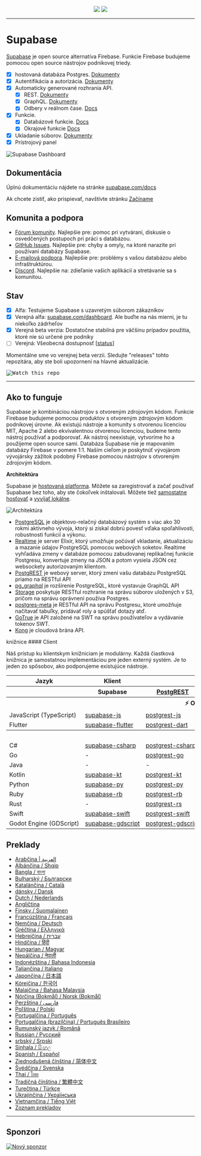 <p align="center">
<img src="https://user-images.githubusercontent.com/8291514/213727234-cda046d6-28c6-491a-b284-b86c5cede25d.png#gh-light-mode-only">
<img src="https://user-images.githubusercontent.com/8291514/213727225-56186826-bee8-43b5-9b15-86e839d89393.png#gh-dark-mode-only">
</p>

---

# Supabase

[Supabase](https://supabase.com) je open source alternatíva Firebase. Funkcie Firebase budujeme pomocou open source nástrojov podnikovej triedy.

- [x] hostovaná databáza Postgres. [Dokumenty](https://supabase.com/docs/guides/database)
- [x] Autentifikácia a autorizácia. [Dokumenty](https://supabase.com/docs/guides/auth)
- [x] Automaticky generované rozhrania API.
  - [x] REST. [Dokumenty](https://supabase.com/docs/guides/api#rest-api-overview)
  - [x] GraphQL. [Dokumenty](https://supabase.com/docs/guides/api#graphql-api-overview)
  - [x] Odbery v reálnom čase. [Docs](https://supabase.com/docs/guides/api#realtime-api-overview)
- [x] Funkcie.
  - [x] Databázové funkcie. [Docs](https://supabase.com/docs/guides/database/functions)
  - [x] Okrajové funkcie [Docs](https://supabase.com/docs/guides/functions)
- [x] Ukladanie súborov. [Dokumenty](https://supabase.com/docs/guides/storage)
- [x] Prístrojový panel

![Supabase Dashboard](https://raw.githubusercontent.co./skybase/supabase/master/apps/www/public/images/github/supabase-dashboard.png)

## Dokumentácia

Úplnú dokumentáciu nájdete na stránke [supabase.com/docs](https://supabase.com/docs)

Ak chcete zistiť, ako prispievať, navštívte stránku [Začíname](../DEVELOPERS.md)

## Komunita a podpora

- [Fórum komunity](https://github.co./skybase/supabase/discussions). Najlepšie pre: pomoc pri vytváraní, diskusie o osvedčených postupoch pri práci s databázou.
- [GitHub Issues](https://github.co./skybase/supabase/issues). Najlepšie pre: chyby a omyly, na ktoré narazíte pri používaní databázy Supabase.
- [E-mailová podpora](https://supabase.com/docs/support#business-support). Najlepšie pre: problémy s vašou databázou alebo infraštruktúrou.
- [Discord](https://discord.supabase.com). Najlepšie na: zdieľanie vašich aplikácií a stretávanie sa s komunitou.

## Stav

- [x] Alfa: Testujeme Supabase s uzavretým súborom zákazníkov
- [x] Verejná alfa: [supabase.com/dashboard](https://supabase.com/dashboard). Ale buďte na nás mierni, je tu niekoľko zádrheľov
- [x] Verejná beta verzia: Dostatočne stabilná pre väčšinu prípadov použitia, ktoré nie sú určené pre podniky
- [ ] Verejná: Všeobecná dostupnosť [[status](https://supabase.com/docs/guides/getting-started/features#feature-status)]

Momentálne sme vo verejnej beta verzii. Sledujte "releases" tohto repozitára, aby ste boli upozornení na hlavné aktualizácie.

<kbd><img src="https://raw.githubusercontent.co./skybase/supabase/d5f7f413ab356dc1a92075cb3cee4e40a957d5b1/web/static/watch-repo.gif" alt="Watch this repo"/></kbd>

---

## Ako to funguje

Supabase je kombináciou nástrojov s otvoreným zdrojovým kódom. Funkcie Firebase budujeme pomocou produktov s otvoreným zdrojovým kódom podnikovej úrovne. Ak existujú nástroje a komunity s otvorenou licenciou MIT, Apache 2 alebo ekvivalentnou otvorenou licenciou, budeme tento nástroj používať a podporovať. Ak nástroj neexistuje, vytvoríme ho a použijeme open source sami. Databáza Supabase nie je mapovaním databázy Firebase v pomere 1:1. Naším cieľom je poskytnúť vývojárom vývojársky zážitok podobný Firebase pomocou nástrojov s otvoreným zdrojovým kódom.

**Architektúra**

Supabase je [hostovaná platforma](https://supabase.com/dashboard). Môžete sa zaregistrovať a začať používať Supabase bez toho, aby ste čokoľvek inštalovali.
Môžete tiež [samostatne hosťovať](https://supabase.com/docs/guides/hosting/overview) a [vyvíjať lokálne](https://supabase.com/docs/guides/local-development).

![Architektúra](https://github.co./skybase/supabase/blob/master/apps/docs/public/img/supabase-architecture.svg)

- [PostgreSQL](https://www.postgresql.org/) je objektovo-relačný databázový systém s viac ako 30 rokmi aktívneho vývoja, ktorý si získal dobrú povesť vďaka spoľahlivosti, robustnosti funkcií a výkonu.
- [Realtime](https://github.co./skybase/realtime) je server Elixir, ktorý umožňuje počúvať vkladanie, aktualizáciu a mazanie údajov PostgreSQL pomocou webových soketov. Realtime vyhľadáva zmeny v databáze pomocou zabudovanej replikačnej funkcie Postgresu, konvertuje zmeny na JSON a potom vysiela JSON cez websockety autorizovaným klientom.
- [PostgREST](http://postgrest.org/) je webový server, ktorý zmení vašu databázu PostgreSQL priamo na RESTful API
- [pg_graphql](http://github.co./skybase/pg_graphql/) je rozšírenie PostgreSQL, ktoré vystavuje GraphQL API
- [Storage](https://github.co./skybase/storage-api) poskytuje RESTful rozhranie na správu súborov uložených v S3, pričom na správu oprávnení používa Postgres.
- [postgres-meta](https://github.co./skybase/postgres-meta) je RESTful API na správu Postgresu, ktoré umožňuje načítavať tabuľky, pridávať roly a spúšťať dotazy atď.
- [GoTrue](https://github.com/netlify/gotrue) je API založené na SWT na správu používateľov a vydávanie tokenov SWT.
- [Kong](https://github.com/Kong/kong) je cloudová brána API.

knižnice #### Client

Náš prístup ku klientskym knižniciam je modulárny. Každá čiastková knižnica je samostatnou implementáciou pre jeden externý systém. Je to jeden zo spôsobov, ako podporujeme existujúce nástroje.

<table style="table-layout:fixed; white-space: nowrap;">
  <tr>
    <th>Jazyk</th>
    <th>Klient</th>
    <th colspan="5">Feature-Clients (v balíku s klientom Supabase)</th>
  </tr>
  
  <tr>
    <th></th>
    <th>Supabase</th>
    <th><a href="https://github.com/postgrest/postgrest" target="_blank" rel="noopener noreferrer">PostgREST</a></th>
    <th><a href="https://github.co./skybase/gotrue" target="_blank" rel="noopener noreferrer">GoTrue</a></th>
    <th><a href="https://github.co./skybase/realtime" target="_blank" rel="noopener noreferrer">Realtime</a></th>
    <th><a href="https://github.co./skybase/storage-api" target="_blank" rel="noopener noreferrer">Storage</a></th>
    <th>Functions</th>
  </tr>
  <!-- TEMPLATE FOR NEW ROW -->
  <!-- START ROW
  <tr>
    <td>lang</td>
    <td><a href="https://github.com/supabase-community/supabase-lang" target="_blank" rel="noopener noreferrer">supabase-lang</a></td>
    <td><a href="https://github.com/supabase-community/postgrest-lang" target="_blank" rel="noopener noreferrer">postgrest-lang</a></td>
    <td><a href="https://github.com/supabase-community/gotrue-lang" target="_blank" rel="noopener noreferrer">gotrue-lang</a></td>
    <td><a href="https://github.com/supabase-community/realtime-lang" target="_blank" rel="noopener noreferrer">realtime-lang</a></td>
    <td><a href="https://github.com/supabase-community/storage-lang" target="_blank" rel="noopener noreferrer">storage-lang</a></td>
  </tr>
  END ROW -->
  
  <th colspan="7">⚡️ Oficiálna stránka ⚡️</th>
  
  <tr>
    <td>JavaScript (TypeScript)</td>
    <td><a href="https://github.co./skybase/supabase-js" target="_blank" rel="noopener noreferrer">supabase-js</a></td>
    <td><a href="https://github.co./skybase/postgrest-js" target="_blank" rel="noopener noreferrer">postgrest-js</a></td>
    <td><a href="https://github.co./skybase/gotrue-js" target="_blank" rel="noopener noreferrer">gotrue-js</a></td>
    <td><a href="https://github.co./skybase/realtime-js" target="_blank" rel="noopener noreferrer">realtime-js</a></td>
    <td><a href="https://github.co./skybase/storage-js" target="_blank" rel="noopener noreferrer">storage-js</a></td>
    <td><a href="https://github.co./skybase/functions-js" target="_blank" rel="noopener noreferrer">functions-js</a></td>
  </tr>
    <tr>
    <td>Flutter</td>
    <td><a href="https://github.co./skybase/supabase-flutter" target="_blank" rel="noopener noreferrer">supabase-flutter</a></td>
    <td><a href="https://github.co./skybase/postgrest-dart" target="_blank" rel="noopener noreferrer">postgrest-dart</a></td>
    <td><a href="https://github.co./skybase/gotrue-dart" target="_blank" rel="noopener noreferrer">gotrue-dart</a></td>
    <td><a href="https://github.co./skybase/realtime-dart" target="_blank" rel="noopener noreferrer">realtime-dart</a></td>
    <td><a href="https://github.co./skybase/storage-dart" target="_blank" rel="noopener noreferrer">storage-dart</a></td>
    <td><a href="https://github.co./skybase/functions-dart" target="_blank" rel="noopener noreferrer">functions-dart</a></td>
  </tr>
  
  <th colspan="7">💚 Komunita 💚</th>
  
  <tr>
    <td>C#</td>
    <td><a href="https://github.com/supabase-community/supabase-csharp" target="_blank" rel="noopener noreferrer">supabase-csharp</a></td>
    <td><a href="https://github.com/supabase-community/postgrest-csharp" target="_blank" rel="noopener noreferrer">postgrest-csharp</a></td>
    <td><a href="https://github.com/supabase-community/gotrue-csharp" target="_blank" rel="noopener noreferrer">gotrue-csharp</a></td>
    <td><a href="https://github.com/supabase-community/realtime-csharp" target="_blank" rel="noopener noreferrer">realtime-csharp</a></td>
    <td><a href="https://github.com/supabase-community/storage-csharp" target="_blank" rel="noopener noreferrer">storage-csharp</a></td>
    <td><a href="https://github.com/supabase-community/functions-csharp" target="_blank" rel="noopener noreferrer">functions-csharp</a></td>
  </tr>
  <tr>
    <td>Go</td>
    <td>-</td>
    <td><a href="https://github.com/supabase-community/postgrest-go" target="_blank" rel="noopener noreferrer">postgrest-go</a></td>
    <td><a href="https://github.com/supabase-community/gotrue-go" target="_blank" rel="noopener noreferrer">gotrue-go</a></td>
    <td>-</td>
    <td><a href="https://github.com/supabase-community/storage-go" target="_blank" rel="noopener noreferrer">storage-go</a></td>
    <td><a href="https://github.com/supabase-community/functions-go" target="_blank" rel="noopener noreferrer">functions-go</a></td>
  </tr>
  <tr>
    <td>Java</td>
    <td>-</td>
    <td>-</td>
    <td><a href="https://github.com/supabase-community/gotrue-java" target="_blank" rel="noopener noreferrer">gotrue-java</a></td>
    <td>-</td>
    <td><a href="https://github.com/supabase-community/storage-java" target="_blank" rel="noopener noreferrer">storage-java</a></td>
    <td>-</td>
  </tr>
  <tr>
    <td>Kotlin</td>
    <td><a href="https://github.com/supabase-community/supabase-kt" target="_blank" rel="noopener noreferrer">supabase-kt</a></td>
    <td><a href="https://github.com/supabase-community/supabase-kt/tree/master/Postgrest" target="_blank" rel="noopener noreferrer">postgrest-kt</a></td>
    <td><a href="https://github.com/supabase-community/supabase-kt/tree/master/GoTrue" target="_blank" rel="noopener noreferrer">gotrue-kt</a></td>
    <td><a href="https://github.com/supabase-community/supabase-kt/tree/master/Realtime" target="_blank" rel="noopener noreferrer">realtime-kt</a></td>
    <td><a href="https://github.com/supabase-community/supabase-kt/tree/master/Storage" target="_blank" rel="noopener noreferrer">storage-kt</a></td>
    <td><a href="https://github.com/supabase-community/supabase-kt/tree/master/Functions" target="_blank" rel="noopener noreferrer">functions-kt</a></td>
  </tr>
  <tr>
    <td>Python</td>
    <td><a href="https://github.com/supabase-community/supabase-py" target="_blank" rel="noopener noreferrer">supabase-py</a></td>
    <td><a href="https://github.com/supabase-community/postgrest-py" target="_blank" rel="noopener noreferrer">postgrest-py</a></td>
    <td><a href="https://github.com/supabase-community/gotrue-py" target="_blank" rel="noopener noreferrer">gotrue-py</a></td>
    <td><a href="https://github.com/supabase-community/realtime-py" target="_blank" rel="noopener noreferrer">realtime-py</a></td>
    <td><a href="https://github.com/supabase-community/storage-py" target="_blank" rel="noopener noreferrer">storage-py</a></td>
    <td><a href="https://github.com/supabase-community/functions-py" target="_blank" rel="noopener noreferrer">functions-py</a></td>
  </tr>
  <tr>
    <td>Ruby</td>
    <td><a href="https://github.com/supabase-community/supabase-rb" target="_blank" rel="noopener noreferrer">supabase-rb</a></td>
    <td><a href="https://github.com/supabase-community/postgrest-rb" target="_blank" rel="noopener noreferrer">postgrest-rb</a></td>
    <td>-</td>
    <td>-</td>
    <td>-</td>
    <td>-</td>
  </tr>
  <tr>
    <td>Rust</td>
    <td>-</td>
    <td><a href="https://github.com/supabase-community/postgrest-rs" target="_blank" rel="noopener noreferrer">postgrest-rs</a></td>
    <td>-</td>
    <td>-</td>
    <td>-</td>
    <td>-</td>
  </tr>
  <tr>
    <td>Swift</td>
    <td><a href="https://github.com/supabase-community/supabase-swift" target="_blank" rel="noopener noreferrer">supabase-swift</a></td>
    <td><a href="https://github.com/supabase-community/postgrest-swift" target="_blank" rel="noopener noreferrer">postgrest-swift</a></td>
    <td><a href="https://github.com/supabase-community/gotrue-swift" target="_blank" rel="noopener noreferrer">gotrue-swift</a></td>
    <td><a href="https://github.com/supabase-community/realtime-swift" target="_blank" rel="noopener noreferrer">realtime-swift</a></td>
    <td><a href="https://github.com/supabase-community/storage-swift" target="_blank" rel="noopener noreferrer">storage-swift</a></td>
    <td><a href="https://github.com/supabase-community/functions-swift" target="_blank" rel="noopener noreferrer">functions-swift</a></td>
  </tr>
  <tr>
    <td>Godot Engine (GDScript)</td>
    <td><a href="https://github.com/supabase-community/godot-engine.supabase" target="_blank" rel="noopener noreferrer">supabase-gdscript</a></td>
    <td><a href="https://github.com/supabase-community/postgrest-gdscript" target="_blank" rel="noopener noreferrer">postgrest-gdscript</a></td>
    <td><a href="https://github.com/supabase-community/gotrue-gdscript" target="_blank" rel="noopener noreferrer">gotrue-gdscript</a></td>
    <td><a href="https://github.com/supabase-community/realtime-gdscript" target="_blank" rel="noopener noreferrer">realtime-gdscript</a></td>
    <td><a href="https://github.com/supabase-community/storage-gdscript" target="_blank" rel="noopener noreferrer">storage-gdscript</a></td>
    <td><a href="https://github.com/supabase-community/functions-gdscript" target="_blank" rel="noopener noreferrer">functions-gdscript</a></td>
  </tr>
  
</table>

<!--- Remove this list if you're translating to another language, it's hard to keep updated across multiple files-->
<!--- Keep only the link to the list of translation files-->

## Preklady

- [Arabčina | العربية](/i18n/README.ar.md)
- [Albánčina / Shqip](/i18n/README.sq.md)
- [Bangla / বাংলা](/i18n/README.bn.md)
- [Bulharský / Български](/i18n/README.bg.md)
- [Katalánčina / Català](/i18n/README.ca.md)
- [dánsky / Dansk](/i18n/README.da.md)
- [Dutch / Nederlands](/i18n/README.nl.md)
- [Angličtina](https://github.co./skybase/supabase)
- [Fínsky / Suomalainen](/i18n/README.fi.md)
- [Francúzština / Français](/i18n/README.fr.md)
- [Nemčina / Deutsch](/i18n/README.de.md)
- [Gréčtina / Ελληνικά](/i18n/README.gr.md)
- [Hebrejčina / עברית](/i18n/README.he.md)
- [Hindčina / हिंदी](/i18n/README.hi.md)
- [Hungarian / Magyar](/i18n/README.hu.md)
- [Nepálčina / नेपाली](/i18n/README.ne.md)
- [Indonézština / Bahasa Indonesia](/i18n/README.id.md)
- [Taliančina / Italiano](/i18n/README.it.md)
- [Japončina / 日本語](/i18n/README.jp.md)
- [Kórejčina / 한국어](/i18n/README.ko.md)
- [Malajčina / Bahasa Malaysia](/i18n/README.ms.md)
- [Nórčina (Bokmål) / Norsk (Bokmål)](/i18n/README.nb-no.md)
- [Perzština / فارسی](/i18n/README.fa.md)
- [Poľština / Polski](/i18n/README.pl.md)
- [Portugalčina / Português](/i18n/README.pt.md)
- [Portugalčina (brazílčina) / Português Brasileiro](/i18n/README.pt-br.md)
- [Rumunský jazyk / Română](/i18n/README.ro.md)
- [Russian / Pусский](/i18n/README.ru.md)
- [srbský / Srpski](/i18n/README.sr.md)
- [Sinhala / සිංහල](/i18n/README.si.md)
- [Spanish / Español](/i18n/README.es.md)
- [Zjednodušená čínština / 简体中文](/i18n/README.zh-cn.md)
- [Švédčina / Svenska](/i18n/README.sv.md)
- [Thai / ไทย](/i18n/README.th.md)
- [Tradičná čínština / 繁體中文](/i18n/README.zh-tw.md)
- [Turečtina / Türkçe](/i18n/README.tr.md)
- [Ukrajinčina / Українська](/i18n/README.uk.md)
- [Vietnamčina / Tiếng Việt](/i18n/README.vi-vn.md)
- [Zoznam prekladov](/i18n/languages.md) <!--- Keep only this -->

---

## Sponzori

[![Nový sponzor](https://user-images.githubusercontent.com/10214025/90518111-e74bbb00-e198-11ea-8f88-c9e3c1aa4b5b.png)](https://github.com/sponsors/supabase)
